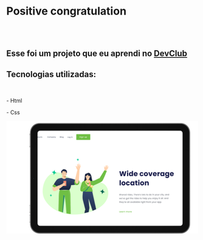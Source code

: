 <h1>Positive congratulation</h1>
<br>
<br>
<h2>Esse foi um projeto que eu aprendi no <a href="https://rodolfomori.com.br/devclub">DevClub</a></h2>

<h2>Tecnologias utilizadas:</h2>
<br>

<p>- Html</p>  
<p>- Css</p> 


<img src="https://github.com/PaduaFernandes/Positive-congratulation/blob/master/img/Design%20positive.png?raw=true"/>
